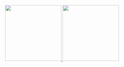 <div align="center">
  <a href="https://github.com/JPLAMATTINA">
  <img height="180em" src="https://github-readme-stats.vercel.app/api?username=JPLAMATTINA&show_icons=true&theme=slateorange&include_all_commits=true&count_private=true"/>
  <img height="180em" src="https://github-readme-stats.vercel.app/api/top-langs/?username=JPLAMATTINA&layout=compact&langs_count=7&theme=slateorange"/>
</div>

<!--
**JPLAMATTINA/jplamattina** is a ✨ _special_ ✨ repository because its `README.md` (this file) appears on your GitHub profile.

Here are some ideas to get you started:

- 🔭 I’m currently working on ...
- 🌱 I’m currently learning ...
- 👯 I’m looking to collaborate on ...
- 🤔 I’m looking for help with ...
- 💬 Ask me about ...
- 📫 How to reach me: ...
- 😄 Pronouns: ...
- ⚡ Fun fact: ...
-->
